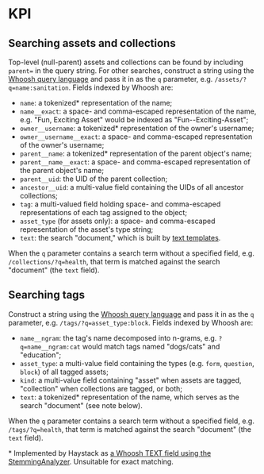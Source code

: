 KPI
===

Searching assets and collections
--------------------------------
Top-level (null-parent) assets and collections can be found by including `parent=` in the query string. For other searches, construct a string using the [Whoosh query language](https://pythonhosted.org/Whoosh/querylang.html) and pass it in as the `q` parameter, e.g. `/assets/?q=name:sanitation`. Fields indexed by Whoosh are:

* `name`: a tokenized\* representation of the name;
* `name__exact`: a space- and comma-escaped representation of the name, e.g. "Fun, Exciting Asset" would be indexed as "Fun--Exciting-Asset";
* `owner__username`: a tokenized\* representation of the owner's username;
* `owner__username__exact`: a space- and comma-escaped representation of the owner's username;
* `parent__name`: a tokenized\* representation of the parent object's name;
* `parent__name__exact`: a space- and comma-escaped representation of the parent object's name;
* `parent__uid`: the UID of the parent collection;
* `ancestor__uid`: a multi-value field containing the UIDs of all ancestor collections;
* `tag`: a multi-valued field holding space- and comma-escaped representations of each tag assigned to the object;
* `asset_type` (for assets only): a space- and comma-escaped representation of the asset's type string;
* `text`: the search "document," which is built by [text templates](https://github.com/kobotoolbox/kpi/tree/master/kpi/templates/search/indexes/kpi).

When the `q` parameter contains a search term without a specified field, e.g. `/collections/?q=health`, that term is matched against the search "document" (the `text` field). 

Searching tags
--------------
Construct a string using the [Whoosh query language](https://pythonhosted.org/Whoosh/querylang.html) and pass it in as the `q` parameter, e.g. `/tags/?q=asset_type:block`. Fields indexed by Whoosh are:

* `name__ngram`: the tag's name decomposed into n-grams, e.g. `?q=name__ngram:cat` would match tags named "dogs/cats" and "education";
* `asset_type`: a multi-value field containing the types (e.g. `form`, `question`, `block`) of all tagged assets;
* `kind`: a multi-value field containing "asset" when assets are tagged, "collection" when collections are tagged, or both;
* `text`: a tokenized\* representation of the name, which serves as the search "document" (see note below).

When the `q` parameter contains a search term without a specified field, e.g. `/tags/?q=health`, that term is matched against the search "document" (the `text` field).

\* Implemented by Haystack as [a Whoosh TEXT field using the StemmingAnalyzer](https://github.com/django-haystack/django-haystack/blob/ad90028a22b4274b8df1f4698dd59ac0643f03d5/haystack/backends/whoosh_backend.py#L174). Unsuitable for exact matching.
